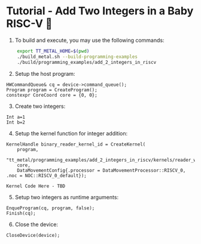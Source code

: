 # Tutorial - Add Two Integers in a Baby RISC-V 🚧
1. To build and execute, you may use the following commands:
```bash
    export TT_METAL_HOME=$(pwd)
    ./build_metal.sh --build-programming-examples
    ./build/programming_examples/add_2_integers_in_riscv
```
2. Setup the host program:

```Device *device = CreateDevice(0);
HWCommandQueue& cq = device->command_queue();
Program program = CreateProgram();
constexpr CoreCoord core = {0, 0};
```
3. Create two integers:

```
Int a=1
Int b=2
```

4. Setup the kernel function for integer addition:

```
KernelHandle binary_reader_kernel_id = CreateKernel(
    program,
    "tt_metal/programming_examples/add_2_integers_in_riscv/kernels/reader_writer_add_in_riscv.cpp",
    core,
    DataMovementConfig{.processor = DataMovementProcessor::RISCV_0, .noc = NOC::RISCV_0_default});
```
```
Kernel Code Here - TBD
```
5. Setup two integers as runtime arguments:

```
EnqueProgram(cq, program, false);
Finish(cq);
```

6. Close the device:

```
CloseDevice(device);
```
